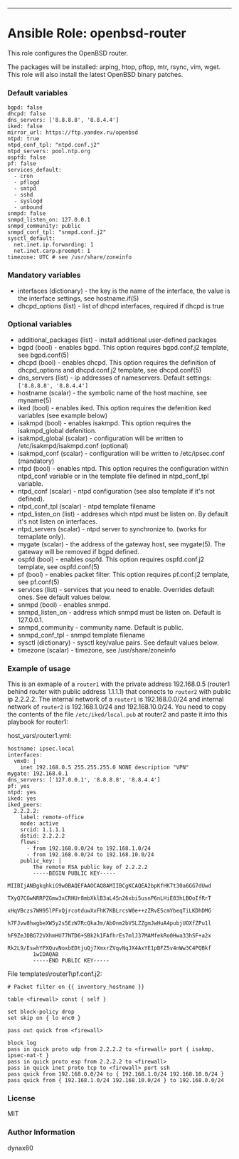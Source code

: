 ---
# Ansible Role: openbsd-router

This role configures the OpenBSD router.

The packages will be installed: arping, htop, pftop, mtr, rsync, vim, wget.
This role will also install the latest OpenBSD binary patches.

### Default variables

```
bgpd: false
dhcpd: false
dns_servers: ['8.8.8.8', '8.8.4.4']
iked: false
mirror_url: https://ftp.yandex.ru/openbsd
ntpd: true
ntpd_conf_tpl: "ntpd.conf.j2"
ntpd_servers: pool.ntp.org
ospfd: false
pf: false
services_default:
  - cron
  - pflogd
  - smtpd
  - sshd
  - syslogd
  - unbound
snmpd: false
snmpd_listen_on: 127.0.0.1
snmpd_community: public
snmpd_conf_tpl: "snmpd.conf.j2"
sysctl_default:
  net.inet.ip.forwarding: 1
  net.inet.carp.preempt: 1
timezone: UTC # see /usr/share/zoneinfo
```

### Mandatory variables

* interfaces (dictionary) - the key is the name of the interface, the value is the interface settings, 
see hostname.if(5)
* dhcpd_options (list) - list of dhcpd interfaces, required if dhcpd is true

### Optional variables

* additional_packages (list) - install additional user-defined packages
* bgpd (bool) - enables bgpd. This option requires bgpd.conf.j2 template, see bgpd.conf(5)
* dhcpd (bool) - enables dhcpd. This option requires the definition of dhcpd_options 
and dhcpd.conf.j2 template, see dhcpd.conf(5)
* dns_servers (list) - ip addresses of nameservers. Default settings: `['8.8.8.8', '8.8.4.4']`
* hostname (scalar) - the symbolic name of the host machine, see myname(5)
* iked (bool) - enables iked. This option requires the defenition iked variables (see example below)
* isakmpd (bool) - enables isakmpd. This option requires the isakmpd_global defenition.
* isakmpd_global (scalar) - configuration will be written to /etc/isakmpd/isakmpd.conf (optional)
* isakmpd_conf (scalar) - configuration will be written to /etc/ipsec.conf (mandatory)
* ntpd (bool) - enables ntpd. This option requires the configuration within ntpd_conf variable or 
  in the template file defined in ntpd_conf_tpl variable.
* ntpd_conf (scalar) - ntpd configuration (see also template if it's not defined).
* ntpd_conf_tpl (scalar) - ntpd template filename
* ntpd_listen_on (list) - addreses which ntpd must be listen on. By default it's not listen on interfaces.
* ntpd_servers (scalar) - ntpd server to synchronize to. (works for temaplate only).
* mygate (scalar) - the address of the gateway host, see mygate(5). The gateway will be removed
if bgpd defined.
* ospfd (bool) - enables ospfd. This option requires ospfd.conf.j2 template, see ospfd.conf(5)
* pf (bool) - enables packet filter. This option requires pf.conf.j2 template, see pf.conf(5)
* services (list) - services that you need to enable. Overrides default ones. See default values below.
* snmpd (bool) - enables snmpd.
* snmpd_listen_on - address which snmpd must be listen on. Default is 127.0.0.1.
* snmpd_community - community name. Default is public.
* snmpd_conf_tpl - snmpd template filename
* sysctl (dictionary) - sysctl key/value pairs. See default values below.
* timezone (scalar) - timezone, see /usr/share/zoneinfo

### Example of usage
This is an exmaple of a `router1` with the private address 192.168.0.5 (router1 behind router with public
address 1.1.1.1) that connects to `router2` with public ip 2.2.2.2. The internal network of a `router1`
is 192.168.0.0/24 and internal network of `router2` is 192.168.1.0/24 and 192.168.10.0/24. You need to copy
the contents of the file `/etc/iked/local.pub` at router2 and paste it into this playbook for router1: 

host_vars\router1.yml:
```
hostname: ipsec.local
interfaces:
  vmx0: |
    inet 192.168.0.5 255.255.255.0 NONE description "VPN"
mygate: 192.168.0.1
dns_servers: ['127.0.0.1', '8.8.8.8', '8.8.4.4']
pf: yes
ntpd: yes
iked: yes
iked_peers:
  2.2.2.2:
    label: remote-office
    mode: active
    srcid: 1.1.1.1
    dstid: 2.2.2.2
    flows:
      - from 192.168.0.0/24 to 192.168.1.0/24
      - from 192.168.0.0/24 to 192.168.10.0/24
    public_key: |
        The remote RSA public key of 2.2.2.2
        -----BEGIN PUBLIC KEY-----
        MIIBIjANBgkqhkiG9w0BAQEFAAOCAQ8AMIIBCgKCAQEA2bpKfHK7t30a6GG7dUwd
        TXyQ7CGwNRRPZGmw3xCRHUr8mbXklB3aL4Sn26xbi5usnP6nLHiE03hLBOoIfRrT
        xHqVBczs7WH95lPFxQjrcotduwXxFhK7KBLrcsW0e++zZRvEScmYbeqTiLKDhDMG
        h7FJvw8hwgbeXW5y2s5EzW7RcQkaJm/AbOnm2bVSLZZgmJwHuA4pubjUOXfZPu1l
        hF9ZeJDBG72VXhmHU77NTD6+SBk2k1FAfhrEs7mlJ37MAMfekRo0Hwa33hSF+a2x
        Rk2L9/EswhYPXQuvNoxbEDtjuQj7XmxrZVqvNqJX4AxYE1pBFZ5v4nWw3C4PQBkf
        1wIDAQAB
        -----END PUBLIC KEY-----
```

File templates\router1\pf.conf.j2:
```jinja2
# Packet filter on {{ inventory_hostname }}

table <firewall> const { self }

set block-policy drop
set skip on { lo enc0 }

pass out quick from <firewall>

block log
pass in quick proto udp from 2.2.2.2 to <firewall> port { isakmp, ipsec-nat-t }
pass in quick proto esp from 2.2.2.2 to <firewall>
pass in quick inet proto tcp to <firewall> port ssh
pass quick from 192.168.0.0/24 to { 192.168.1.0/24 192.168.10.0/24 }
pass quick from { 192.168.1.0/24 192.168.10.0/24 } to 192.168.0.0/24
```

### License

MIT

### Author Information

dynax60